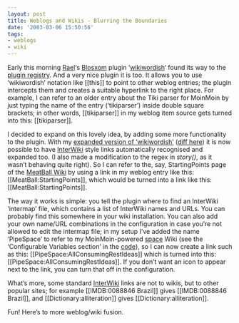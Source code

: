 ```yaml
---
layout: post
title: Weblogs and Wikis - Blurring the Boundaries
date: '2003-03-06 15:50:56'
tags:
- weblogs
- wiki
---
```



Early this morning [Rael](http://www.oreillynet.com/%7Erael/)‘s [Blosxom](http://www.raelity.org/apps/blosxom) plugin ‘[wikiwordish](http://www.raelity.org/apps/blosxom/plugins/text/wikiwordish.html)‘ found its way to the [plugin registry](http://www.raelity.org/apps/blosxom/plugins). And a very nice plugin it is too. It allows you to use ‘wikiwordish’ notation like [[this]] to point to other weblog entries; the plugin intercepts them and creates a suitable hyperlink to the right place. For example, I can refer to an older entry about the Tiki parser for MoinMoin by just typing the name of the entry (‘tikiparser’) inside double square brackets; in other words, [[tikiparser]] in my weblog item source gets turned into this: [[tikiparser]].

I decided to expand on this lovely idea, by adding some more functionality to the plugin. With my [expanded version of ‘wikiwordish’](/~dj/2003/03/wikiwordish) ([diff here](/~dj/2003/03/wikiwordish.diff)) it is now possible to have [InterWiki](http://twistedmatrix.com/users/jh.twistd/moin/moin.cgi/InterWiki) style links automatically recognised and expanded too. (I also made a modification to the regex in *story()*, as it wasn’t behaving quite right). So I can refer to the, say, StartingPoints page of the [MeatBall Wiki](http://www.usemod.com/cgi-bin/mb.pl?) by using a link in my weblog entry like this: [[MeatBall:StartingPoints]], which would be turned into a link like this: [[MeatBall:StartingPoints]].

The way it works is simple: you tell the plugin where to find an InterWiki ‘intermap’ file, which contains a list of InterWiki names and URLs. You can probably find this somewhere in your wiki installation. You can also add your own name/URL combinations in the configuration in case you’re not allowed to edit the intermap file; in my setup I’ve added the name ‘PipeSpace’ to refer to my MoinMoin-powered [space](../../../space) Wiki (see the ‘Configurable Variables section’ in the [code](../../../%7Edj/2003/03/wikiwordish)), so I can now create a link such as this: [[PipeSpace:AllConsumingRestIdeas]] which is turned into this: [[PipeSpace:AllConsumingRestIdeas]]. If you don’t want an icon to appear next to the link, you can turn that off in the configuration.

What’s more, some standard [InterWiki](http://twistedmatrix.com/users/jh.twistd/moin/moin.cgi/InterWiki) links are not to wikis, but to other popular sites; for example [[IMDB:0088846 Brazil]] gives [[IMDB:0088846 Brazil]], and [[Dictionary:alliteration]] gives [[Dictionary:alliteration]].

Fun! Here’s to more weblog/wiki fusion.


